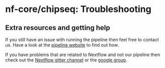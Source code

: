 # nf-core/chipseq: Troubleshooting

## Extra resources and getting help
If you still have an issue with running the pipeline then feel free to contact us.
Have a look at the [pipeline website](https://github.com/nf-core/chipseq) to find out how.

If you have problems that are related to Nextflow and not our pipeline then check out the [Nextflow gitter channel](https://gitter.im/nextflow-io/nextflow) or the [google group](https://groups.google.com/forum/#!forum/nextflow).
